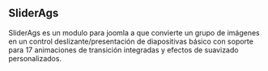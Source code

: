 <h2>SliderAgs</h2>
<p>SliderAgs es un modulo para joomla a que convierte un grupo de imágenes en un control deslizante/presentación de diapositivas básico con soporte para 17 animaciones de transición integradas y efectos de suavizado personalizados.<p/>
